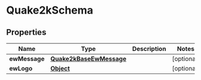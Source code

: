 

# Quake2kSchema


## Properties

| Name | Type | Description | Notes |
|------------ | ------------- | ------------- | -------------|
|**ewMessage** | [**Quake2kBaseEwMessage**](Quake2kBaseEwMessage.md) |  |  [optional] |
|**ewLogo** | [**Object**](Object.md) |  |  [optional] |



